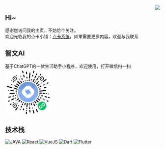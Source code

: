 <img align="right" src="https://github-readme-stats.vercel.app/api?username=JiangJuHong&show_icons=true&hide_border=true&theme=vue-dark" />


## Hi~
感谢您访问我的主页，不妨给个关注。  
欢迎光临我的点卡小铺：[点卡系统](https://pay.huic.top)，如果需要更多内容，欢迎与我联系

## 智文AI
基于ChatGPT的一款生活助手小程序，欢迎使用，打开微信扫一扫  
<img src="https://github.com/JiangJuHong/JiangJuHong/blob/main/ai-text.jpg" width="150px" height="150px" />

## 技术栈
![JAVA](https://img.shields.io/badge/-java-red?logo=java)
![React](https://img.shields.io/badge/-React-blue?logo=react)
![VueJS](https://img.shields.io/badge/-Vue-green?logo=vuejs)
![Dart](https://img.shields.io/badge/-Dart-blue?logo=dart)
![Flutter](https://img.shields.io/badge/-Flutter-%23F05032?logo=flutter&logoColor=%23ffffff)
